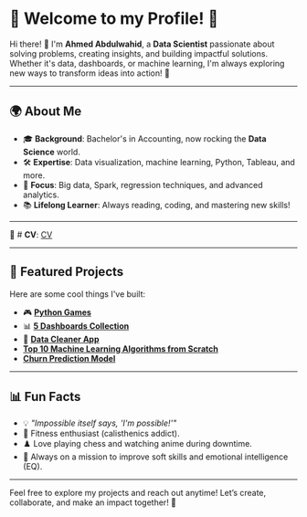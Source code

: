 # 🌟 Welcome to my Profile! 🌟  

Hi there! 👋 I'm **Ahmed Abdulwahid**, a **Data Scientist** passionate about solving problems, creating insights, and building impactful solutions. Whether it's data, dashboards, or machine learning, I'm always exploring new ways to transform ideas into action! 🚀  

---

## 🌍 About Me  
- 🎓 **Background**: Bachelor's in Accounting, now rocking the **Data Science** world.  
- 🛠️ **Expertise**: Data visualization, machine learning, Python, Tableau, and more.  
- 🎯 **Focus**: Big data, Spark, regression techniques, and advanced analytics.  
- 📚 **Lifelong Learner**: Always reading, coding, and mastering new skills!  

---


📄 # **CV**: [CV](https://drive.google.com/file/d/1k8gFNOb7Qg7HqvyL9v0pavq1D7wVbowS/view?usp=sharing)

---

## 🚀 Featured Projects  
Here are some cool things I've built:  
- 🎮 [**Python Games**](https://github.com/AhmedAbdulWahid-Data/Python_Games) 
- 📊 [**5 Dashboards Collection**](https://github.com/AhmedAbdulWahid-Data/Top_5_Dashboards) 
- 🤖 [**Data Cleaner App**](https://github.com/AhmedAbdulWahid-Data/Data_Cleaner_app)
- [**Top 10 Machine Learning Algorithms from Scratch**](https://github.com/AhmedAbdulWahid-Data/Top_10_ML_Algorithms)
- [**Churn Prediction Model**](https://github.com/AhmedAbdulWahid-Data/Customer_Churn_Prediction)

---

## 📊 Fun Facts  
- 💡 *"Impossible itself says, 'I'm possible!'"*  
- 🤸 Fitness enthusiast (calisthenics addict).  
- ♟️ Love playing chess and watching anime during downtime.  
- 🌱 Always on a mission to improve soft skills and emotional intelligence (EQ).  

---

Feel free to explore my projects and reach out anytime! Let’s create, collaborate, and make an impact together! 💪  
